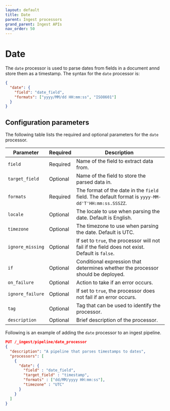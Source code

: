 ```yaml
---
layout: default
title: Date
parent: Ingest processors 
grand_parent: Ingest APIs
nav_order: 50
---
```


# Date

The `date` processor is used to parse dates from fields in a document annd store them as a timestamp. The syntax for the `date` processor is:

```json
{
  "date": {
    "field": "date_field",
    "formats": ["yyyy/MM/dd HH:mm:ss", "ISO8601"]
  }
}
```

## Configuration parameters

The following table lists the required and optional parameters for the `date` processor.

**Parameter** | **Required** | **Description** |
|-----------|-----------|-----------|
`field`  | Required  | Name of the field to extract data from.  |
`target_field`  | Optional  | Name of the field to store the parsed data in.  |
`formats`  | Required | The format of the date in the `field` field. The default format is `yyyy-MM-dd'T'HH:mm:ss.SSSZZ`.  |
`locale`  | Optional  | The locale to use when parsing the date. Default is English.  |
`timezone `  | Optional  | The timezone to use when parsing the date. Default is UTC.  |
`ignore_missing` | Optional  | If set to `true`, the processor will not fail if the field does not exist. Default is `false`.  | 
`if`  | Optional  | Conditional expression that determines whether the processor should be deployed.  | 
`on_failure`  | Optional  | Action to take if an error occurs. | 
`ignore_failure`  | Optional  | If set to `true`, the processor does not fail if an error occurs.  |
`tag`  | Optional  | Tag that can be used to identify the processor.  | 
`description`  | Optional  | Brief description of the processor.  |  

Following is an example of adding the `date` processor to an ingest pipeline.

```json
PUT /_ingest/pipeline/date_processor
{
  "description": "A pipeline that parses timestamps to dates",
  "processors": [
    {
      "date": {
        "field" : "date_field",
        "target_field" : "timestamp",
        "formats" : ["dd/MM/yyyy HH:mm:ss"],
        "timezone" : "UTC"
      }
    }
  ]
}
```
